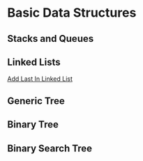 # Basic Data Structures  

## Stacks and Queues

## Linked Lists

[Add Last In Linked List](https://thatbeautifuldream.github.io/pepcoding-dsa/lecture-034/add-last-in-linked-list.html)

## Generic Tree

## Binary Tree

## Binary Search Tree
